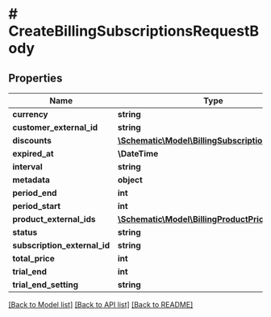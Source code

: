 # # CreateBillingSubscriptionsRequestBody

## Properties

Name | Type | Description | Notes
------------ | ------------- | ------------- | -------------
**currency** | **string** |  |
**customer_external_id** | **string** |  |
**discounts** | [**\Schematic\Model\BillingSubscriptionDiscount[]**](BillingSubscriptionDiscount.md) |  |
**expired_at** | **\DateTime** |  |
**interval** | **string** |  | [optional]
**metadata** | **object** |  | [optional]
**period_end** | **int** |  | [optional]
**period_start** | **int** |  | [optional]
**product_external_ids** | [**\Schematic\Model\BillingProductPricing[]**](BillingProductPricing.md) |  |
**status** | **string** |  | [optional]
**subscription_external_id** | **string** |  |
**total_price** | **int** |  |
**trial_end** | **int** |  | [optional]
**trial_end_setting** | **string** |  | [optional]

[[Back to Model list]](../../README.md#models) [[Back to API list]](../../README.md#endpoints) [[Back to README]](../../README.md)
